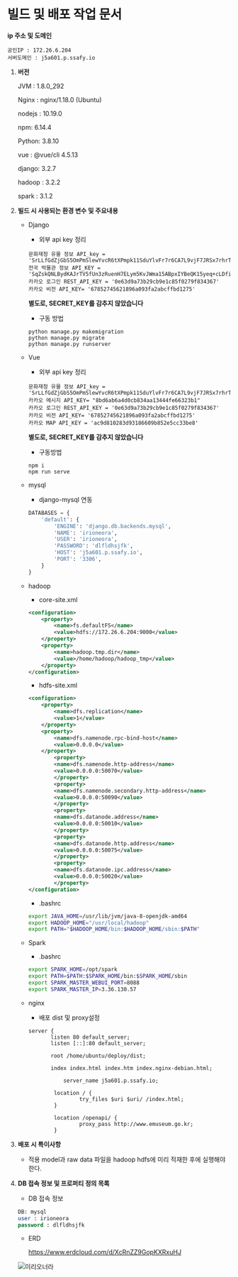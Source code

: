 # 빌드 및 배포 작업 문서

**ip 주소 및 도메인**

```plaintext
공인IP : 172.26.6.204
서버도메인 : j5a601.p.ssafy.io
```

1. **버전**

   JVM : 1.8.0_292

   Nginx : nginx/1.18.0 (Ubuntu)

   nodejs : 10.19.0

   npm: 6.14.4

   Python: 3.8.10

   vue : @vue/cli 4.5.13

   django: 3.2.7

   hadoop : 3.2.2

   spark : 3.1.2

   

2. **빌드 시 사용되는 환경 변수 및 주요내용**

   - Django

     - 외부 api key 정리

     ```
     문화재청 유물 정보 API_key = 'SrLLfGdZjGbS5OmPmSlewYvcR6tXPmpk11SduYlvFr7r6CA7L9vjF7JRSx7rhrTEvOdAlUDtqkY9HJAg8+Y6ww=='
     전국 박물관 정보 API_KEY = 'SqZskQNLBydKAJrTV5fUn3zRuenH7ELym5KvJWma15ABpxIYBeQK15yeq+cLDfiGBiMv8Pt5VFk1H0Sz4lX3yw=='
     카카오 로그인 REST_API_KEY = '0e63d9a73b29cb9e1c85f0279f834367'
     카카오 비전 API_KEY= '67852745621896a093fa2abcffbd1275'
     ```

     **별도로, SECRET_KEY를 감추지 않았습니다**

     - 구동 방법

     ```
     python manage.py makemigration
     python manage.py migrate
     python manage.py runserver
     ```

     

   - Vue

     - 외부 api key 정리

     ```
     문화재청 유물 정보 API_key = 'SrLLfGdZjGbS5OmPmSlewYvcR6tXPmpk11SduYlvFr7r6CA7L9vjF7JRSx7rhrTEvOdAlUDtqkY9HJAg8+Y6ww=='
     카카오 메시지 API_KEY= "8bd6ab6a4d0cb834aa13444fe66323b1"
     카카오 로그인 REST_API_KEY = '0e63d9a73b29cb9e1c85f0279f834367'
     카카오 비전 API_KEY= '67852745621896a093fa2abcffbd1275'
     카카오 MAP API_KEY = 'ac9d810283d93186609b852e5cc33be8'
     ```

     **별도로, SECRET_KEY를 감추지 않았습니다**

     - 구동방법

     ```
     npm i
     npm run serve
     ```

     

   - mysql

     - django-mysql 연동

     ```python
     DATABASES = {
         'default': {
             'ENGINE': 'django.db.backends.mysql',
             'NAME': 'irioneora',
             'USER': 'irioneora',
             'PASSWORD': 'dlfldhsjfk',
             'HOST': 'j5a601.p.ssafy.io',
             'PORT': '3306',
         }
     }
     ```

     

   - hadoop
     - core-site.xml

     ```xml
     <configuration>
         <property>
             <name>fs.defaultFS</name>
             <value>hdfs://172.26.6.204:9000</value>
         </property>
         <property>
             <name>hadoop.tmp.dir</name>
             <value>/home/hadoop/hadoop_tmp</value>
         </property>
     </configuration>
     ```

     - hdfs-site.xml

     ```xml
     <configuration>
         <property>
             <name>dfs.replication</name>
             <value>1</value>
         </property>
         <property>
             <name>dfs.namenode.rpc-bind-host</name>
             <value>0.0.0.0</value>
         </property>
             <property>
             <name>dfs.namenode.http-address</name>
             <value>0.0.0.0:50070</value>
             </property>
             <property>
             <name>dfs.namenode.secondary.http-address</name>
             <value>0.0.0.0:50090</value>
             </property>
             <property>
             <name>dfs.datanode.address</name>
             <value>0.0.0.0:50010</value>
             </property>
             <property>
             <name>dfs.datanode.http.address</name>
             <value>0.0.0.0:50075</value>
             </property>
             <property>
             <name>dfs.datanode.ipc.address</name>
             <value>0.0.0.0:50020</value>
             </property>
     </configuration>
     ```

     - .bashrc

     ```bash
     export JAVA_HOME=/usr/lib/jvm/java-8-openjdk-amd64
     export HADOOP_HOME="/usr/local/hadoop"
     export PATH="$HADOOP_HOME/bin:$HADOOP_HOME/sbin:$PATH"
     ```

   

   - Spark

     - .bashrc

     ```bash
     export SPARK_HOME=/opt/spark
     export PATH=$PATH:$SPARK_HOME/bin:$SPARK_HOME/sbin
     export SPARK_MASTER_WEBUI_PORT=8088
     export SPARK_MASTER_IP=3.36.130.57
     ```

     

   - nginx
     - 배포 dist  및 proxy설정
     
     ```
     server {
     		listen 80 default_server;
     		listen [::]:80 default_server;
     
     		root /home/ubuntu/deploy/dist;
     
         	index index.html index.htm index.nginx-debian.html;
     
            	server_name j5a601.p.ssafy.io;
     
             location / {
                     try_files $uri $uri/ /index.html;
             }
     
             location /openapi/ {
                     proxy_pass http://www.emuseum.go.kr;
             }
     ```
     
     

3. **배포 시 특이사항**

   - 적용 model과 raw data 파일을 hadoop hdfs에 미리 적재한 후에 실행해야한다.

   

4. **DB 접속 정보 및 프로퍼티 정의 목록**  

   - DB 접속 정보

   ```sql
   DB: mysql
   user : irioneora
   password : dlfldhsjfk
   ```

   - ERD

     https://www.erdcloud.com/d/XcRnZZ9GopKXRxuHJ

   ![이리오너라](C:\Users\multicampus\Downloads\이리오너라.png)